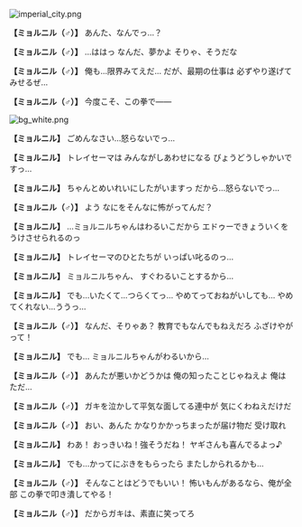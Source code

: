 
![imperial_city.png](../images/backgrounds/imperial_city.png)

**【ミョルニル（♂）】**
あんた、なんでっ…？

**【ミョルニル（♂）】**
…ははっ
なんだ、夢かよ
そりゃ、そうだな

**【ミョルニル（♂）】**
俺も…限界みてえだ…
だが、最期の仕事は
必ずやり遂げてみせるぜ…

**【ミョルニル（♂）】**
今度こそ、この拳で――

![bg_white.png](../images/backgrounds/bg_white.png)

**【ミョルニル】**
ごめんなさい…怒らないでっ…

**【ミョルニル】**
トレイセーマは
みんながしあわせになる
びょうどうしゃかいですっ…

**【ミョルニル】**
ちゃんとめいれいにしたがいますっ
だから…怒らないでっ…

**【ミョルニル（♂）】**
よう
なにをそんなに怖がってんだ？

**【ミョルニル】**
…ミョルニルちゃんはわるいこだから
エドゥーできょういくを
うけさせられるのっ

**【ミョルニル】**
トレイセーマのひとたちが
いっぱい叱るのっ…

**【ミョルニル】**
ミョルニルちゃん、
すぐわるいことするから…

**【ミョルニル】**
でも…いたくて…つらくてっ…
やめてっておねがいしても…
やめてくれない…ううっ…

**【ミョルニル（♂）】**
なんだ、そりゃあ？
教育でもなんでもねえだろ
ふざけやがって！

**【ミョルニル】**
でも…
ミョルニルちゃんがわるいから…

**【ミョルニル（♂）】**
あんたが悪いかどうかは
俺の知ったことじゃねえよ
俺はただ…

**【ミョルニル（♂）】**
ガキを泣かして平気な面してる連中が
気にくわねえだけだ

**【ミョルニル（♂）】**
おい、あんた
かなりかかっちまったが届け物だ
受け取れ

**【ミョルニル】**
わあ！
おっきいね！強そうだね！
ヤギさんも喜んでるよっ♪

**【ミョルニル】**
でも…かってにぶきをもらったら
またしかられるかも…

**【ミョルニル（♂）】**
そんなことはどうでもいい！
怖いもんがあるなら、俺が全部
この拳で叩き潰してやる！

**【ミョルニル（♂）】**
だからガキは、素直に笑ってろ